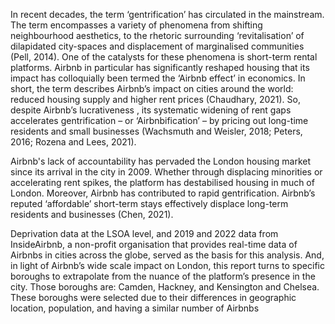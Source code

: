 In recent decades, the term ‘gentrification’ has circulated in the mainstream. The term encompasses a variety of phenomena from shifting neighbourhood aesthetics, to the rhetoric surrounding ‘revitalisation’ of dilapidated city-spaces and displacement of marginalised communities (Pell, 2014). One of the catalysts for these phenomena is short-term rental platforms. Airbnb in particular has significantly reshaped housing that its impact has colloquially been termed the ‘Airbnb effect’ in economics. In short, the term describes Airbnb’s impact on cities around the world: reduced housing supply and higher rent prices (Chaudhary, 2021). So, despite Airbnb’s lucrativeness , its systematic widening of rent gaps accelerates gentrification – or ‘Airbnbification’ – by pricing out long-time residents and small businesses (Wachsmuth and Weisler, 2018; Peters, 2016; Rozena and Lees, 2021). 

Airbnb's lack of accountability has pervaded the London housing market since its arrival in the city in 2009. Whether through displacing minorities or accelerating rent spikes, the platform has destabilised housing in much of London. Moreover, Airbnb has contributed to rapid gentrification. Airbnb’s reputed ‘affordable’ short-term stays effectively displace long-term residents and businesses (Chen, 2021). 

Deprivation data at the LSOA level, and 2019 and 2022 data from InsideAirbnb, a non-profit organisation that provides real-time data of Airbnbs in cities across the globe, served as the basis for this analysis. And, in light of Airbnb’s wide scale impact on London, this report turns to specific boroughs to extrapolate from the nuance of the platform’s presence in the city. Those boroughs are: Camden, Hackney, and Kensington and Chelsea. These boroughs were selected due to their differences in geographic location, population, and having a similar number of Airbnbs